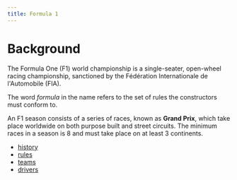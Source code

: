 ```yaml
---
title: Formula 1
---
```


# Background

 The Formula One (F1) world championship is a single-seater, open-wheel racing championship, sanctioned by the Fédération Internationale de l'Automobile (FIA). 

The word *formula* in the name refers to the set of rules the constructors must conform to.

An F1 season consists of a series of races, known as **Grand Prix**, which take place worldwide on both purpose built and street circuits. The minimum races in a season is 8 and must take place on at least 3 continents.

- [history](history)
- [rules](rules)
- [teams](teams)
- [drivers](drivers)

